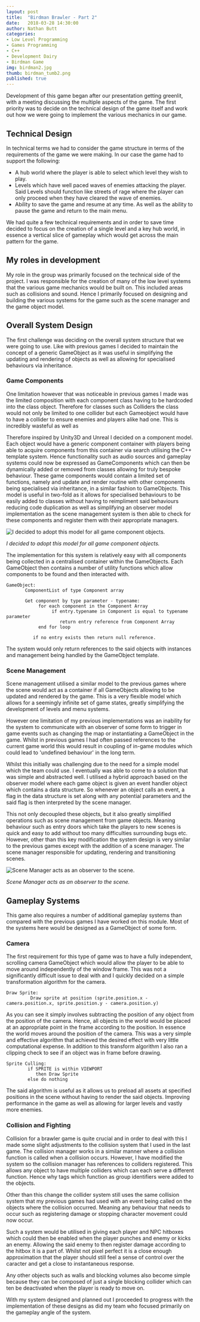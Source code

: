 ```yaml
---
layout: post
title:  "Birdman Brawler - Part 2"
date:   2018-03-28 14:30:00
author: Nathan Butt
categories:
- Low Level Programming
- Games Programming
- C++
- Development Dairy
- Birdman Game
img: birdman2.jpg
thumb: birdman_tumb2.png
published: true
---
```


Development of this game began after our presentation getting greenlit, with a meeting discussing the multiple aspects of the game. The first priority was to decide on the technical design of the game itself and work out how we were going to implement the various mechanics in our game.

<!--more-->

## Technical Design

In technical terms we had to consider the game structure in terms of the requirements of the game we were making. In our case the game had to support the following:
- A hub world where the player is able to select which level they wish to play.
- Levels which have well paced waves of enemies attacking the player. Said Levels should function like streets of rage where the player can only proceed when they have cleared the wave of enemies.
- Ability to save the game and resume at any time. As well as the ability to pause the game and return to the main menu.

We had quite a few technical requirements and in order to save time decided to focus on the creation of a single level and a key hub world, in essence a vertical slice of gameplay which would get across the main pattern for the game.

## My roles in development
My role in the group was primarily focused on the technical side of the project. I was responsible for the creation of many of the low level systems that the various game mechanics would be built on. This included areas such as collisions and sound. Hence I primarily focused on designing and building the various systems for the game such as the scene manager and the game object model.

## Overall System Design
The first challenge was deciding on the overall system structure that we were going to use. Like with previous games I decided to maintain the concept of a generic GameObject as it was useful in simplifying the updating and rendering of objects as well as allowing for specialised behaviours via inheritance.

### Game Components

One limitation however that was noticeable in previous games I made was the limited composition with each component class having to be hardcoded into the class object. Therefore for classes such as Colliders the class would not only be limited to one collider but each Gameobject would have to have a collider to ensure enemies and players alike had one. This is incredibly wasteful as well as

Therefore inspired by Unity3D and Unreal I decided on a component model. Each object would have a generic component container with players being able to acquire components from this container via search utilising the C++ template system. Hence functionality such as audio sources and gameplay systems could now be expressed as GameComponents which can then be dynamically added or removed from classes allowing for truly bespoke behaviour. These game components would contain a limited set of functions, namely and update and render routine with other components being specialised via inheritance, in a similar fashion to GameObjects. This model is useful in two-fold as it allows for specialised behaviours to be easily added to classes without having to reimpliment said behaviours reducing code duplication as well as simplifying an observer model implementation as the scene management system is then able to check for these components and register them with their appropriate managers.  


![I decided to adopt this model for all game component objects.](https://n86-64.github.io/assets/img/blog/LLP/component_model.png)

*I decided to adopt this model for all game component objects.*

The implementation for this system is relatively easy with all components being collected in a centralised container within the GameObjects. Each GameObject then contains a number of utility functions which allow components to be found and then interacted with.

```
GameObject:
       ComponentList of type Component array

       Get component by type parameter - typename:
            for each component in the Component Array
                 if entry.typename in Component is equal to typename parameter
                    return entry reference from Component Array
            end for loop

          if no entry exists then return null reference.  
```
The system would only return references to the said objects with instances and management being handled by the GameObject template.

### Scene Management

Scene management utilised a similar model to the previous games where the scene would act as a container if all GameObjects allowing to be updated and rendered by the game. This is a very flexible model which allows for a seemingly infinite set of game states, greatly simplifying the development of levels and menu systems.

However one limitation of my previous implementations was an inability for the system to communicate with an observer of some form to trigger in game events such as changing the map or instantiating a GameObject in the game. Whilst in previous games I had often passed references to the current game world this would result in coupling of in-game modules which could lead to 'undefined behaviour' in the long term.

Whilst this initially was challenging due to the need for a simple model which the team could use. I eventually was able to come to a solution that was simple and abstracted well.
I utilised a hybrid approach based on the observer model where each game object is given an event handler object which contains a data structure. So whenever an object calls an event, a flag in the data structure is set along with any potential parameters and the said flag is then interpreted by the scene manager.

This not only decoupled these objects, but it also greatly simplified operations such as scene management from game objects. Meaning behaviour such as entry doors which take the players to new scenes is quick and easy to add without too many difficulties surrounding bugs etc. However, other than this key modification the system design is very similar to the previous games except with the addition of a scene manager. The scene manager responsible for updating, rendering and transitioning scenes.

![Scene Manager acts as an observer to the scene.](https://n86-64.github.io/assets/img/blog/LLP/component_model.png)

*Scene Manager acts as an observer to the scene.*

## Gameplay Systems

This game also requires a number of additional gameplay systems than compared with the previous games I have worked on this module. Most of the systems here would be designed as a GameObject of some form.

### Camera

The first requirement for this type of game was to have a fully independent, scrolling camera GameObject which would allow the player to be able to move around independently of the window frame. This was not a significantly difficult issue to deal with and I quickly decided on a simple transformation algorithm for the camera.

```
Draw Sprite:
         Draw sprite at position (sprite.position.x - camera.position.x, sprite.position.y - camera.position.y)
```

As you can see it simply involves subtracting the position of any object from the position of the camera. Hence, all objects in the world would be placed at an appropriate point in the frame according to the position. In essence the world moves around the position of the camera. This was a very simple and effective algorithm that achieved the desired effect with very little computational expense.
In addition to this transform algorithm I also ran a clipping check to see if an object was in frame before drawing.

```
Sprite Culling:
        if SPRITE is within VIEWPORT
           then Draw Sprite
        else do nothing
```
The said algorithm is useful as it allows us to preload all assets at specified positions in the scene without having to render the said objects. Improving performance in the game as well as allowing for larger levels and vastly more enemies.


### Collision and Fighting
Collision for a brawler game is quite crucial and in order to deal with this I made some slight adjustments to the collision system that I used in the last game. The collision manager works in a similar manner where a collision function is called when a collision occurs. However, I have modified the system so the collision manager has references to colliders registered. This allows any object to have multiple colliders which can each serve a different function. Hence why tags which function as group identifiers were added to the objects.

Other than this change the collider system still uses the same collision system that my previous games had used with an event being called on the objects where the collision occurred. Meaning any behaviour that needs to occur such as registering damage or stopping character movement could now occur.

Such a system would be utilised in giving each player and NPC hitboxes which could then be enabled when the player punches and enemy or kicks an enemy. Allowing the said enemy to then register damage according to the hitbox it is a part of. Whilst not pixel perfect it is a close enough approximation that the player should still feel a sense of control over the caracter and get a close to instantaneous response.

Any other objects such as walls and blocking volumes also become simple because they can be composed of just a single blocking collider which can ten be deactivated when the player is ready to move on.

With my system designed and planned out I proceeded to progress with the implementation of these designs as did my team who focused primarily on the gameplay angle of the system.
